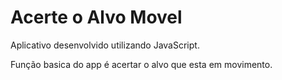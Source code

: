 # Acerte o Alvo Movel
Aplicativo desenvolvido utilizando JavaScript.

Função basica do app é acertar o alvo que esta em movimento.


